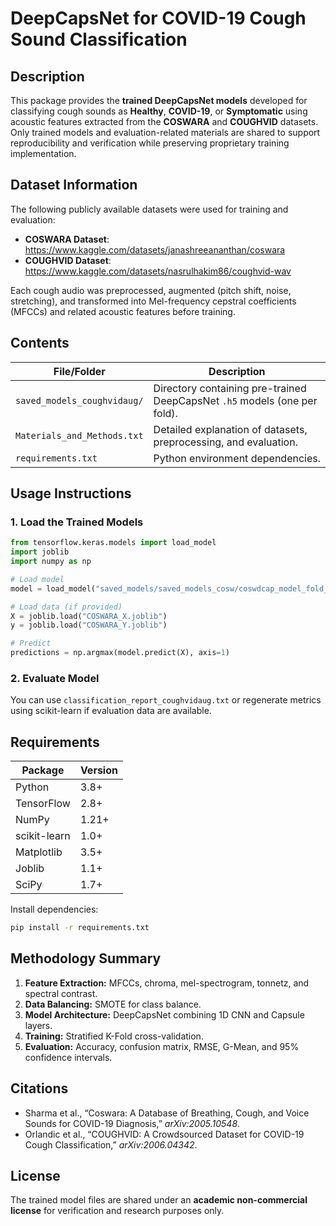 # DeepCapsNet for COVID-19 Cough Sound Classification

## Description
This package provides the **trained DeepCapsNet models** developed for classifying cough sounds as **Healthy**, **COVID-19**, or **Symptomatic** using acoustic features extracted from the **COSWARA** and **COUGHVID** datasets.  
Only trained models and evaluation-related materials are shared to support reproducibility and verification while preserving proprietary training implementation.

## Dataset Information
The following publicly available datasets were used for training and evaluation:
- **COSWARA Dataset**:  https://www.kaggle.com/datasets/janashreeananthan/coswara
- **COUGHVID Dataset**: https://www.kaggle.com/datasets/nasrulhakim86/coughvid-wav

Each cough audio was preprocessed, augmented (pitch shift, noise, stretching), and transformed into Mel-frequency cepstral coefficients (MFCCs) and related acoustic features before training.

## Contents
| File/Folder | Description |
|--------------|-------------|
| `saved_models_coughvidaug/` | Directory containing pre-trained DeepCapsNet `.h5` models (one per fold). |
| `Materials_and_Methods.txt` | Detailed explanation of datasets, preprocessing, and evaluation. |
| `requirements.txt` | Python environment dependencies. |

## Usage Instructions
### 1. Load the Trained Models
```python
from tensorflow.keras.models import load_model
import joblib
import numpy as np

# Load model
model = load_model("saved_models/saved_models_cosw/coswdcap_model_fold_1.h5")

# Load data (if provided)
X = joblib.load("COSWARA_X.joblib")
y = joblib.load("COSWARA_Y.joblib")

# Predict
predictions = np.argmax(model.predict(X), axis=1)
```

### 2. Evaluate Model
You can use `classification_report_coughvidaug.txt` or regenerate metrics using scikit-learn if evaluation data are available.

## Requirements
| Package | Version |
|----------|----------|
| Python | 3.8+ |
| TensorFlow | 2.8+ |
| NumPy | 1.21+ |
| scikit-learn | 1.0+ |
| Matplotlib | 3.5+ |
| Joblib | 1.1+ |
| SciPy | 1.7+ |

Install dependencies:
```bash
pip install -r requirements.txt
```

## Methodology Summary
1. **Feature Extraction:** MFCCs, chroma, mel-spectrogram, tonnetz, and spectral contrast.  
2. **Data Balancing:** SMOTE for class balance.  
3. **Model Architecture:** DeepCapsNet combining 1D CNN and Capsule layers.  
4. **Training:** Stratified K-Fold cross-validation.  
5. **Evaluation:** Accuracy, confusion matrix, RMSE, G-Mean, and 95% confidence intervals.

## Citations
- Sharma et al., “Coswara: A Database of Breathing, Cough, and Voice Sounds for COVID-19 Diagnosis,” *arXiv:2005.10548*.  
- Orlandic et al., “COUGHVID: A Crowdsourced Dataset for COVID-19 Cough Classification,” *arXiv:2006.04342*.

## License
The trained model files are shared under an **academic non-commercial license** for verification and research purposes only.
